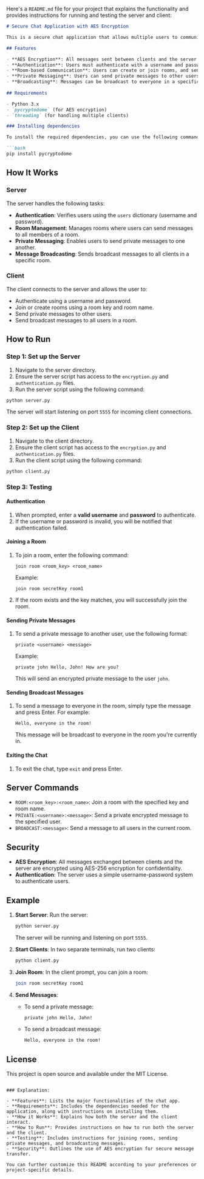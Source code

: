 Here's a `README.md` file for your project that explains the functionality and provides instructions for running and testing the server and client:

```markdown
# Secure Chat Application with AES Encryption

This is a secure chat application that allows multiple users to communicate with each other in rooms. It supports both **private messaging** and **room-based communication**. Messages are encrypted using **AES encryption** for security.

## Features

- **AES Encryption**: All messages sent between clients and the server are encrypted using the AES-256 encryption standard.
- **Authentication**: Users must authenticate with a username and password before being able to join rooms or send messages.
- **Room-based Communication**: Users can create or join rooms, and send messages to all members of a specific room.
- **Private Messaging**: Users can send private messages to other users in the system.
- **Broadcasting**: Messages can be broadcast to everyone in a specific room.
  
## Requirements

- Python 3.x
- `pycryptodome` (for AES encryption)
- `threading` (for handling multiple clients)

### Installing dependencies

To install the required dependencies, you can use the following command:

```bash
pip install pycryptodome
```

## How It Works

### Server

The server handles the following tasks:

* **Authentication**: Verifies users using the `users` dictionary (username and password).
* **Room Management**: Manages rooms where users can send messages to all members of a room.
* **Private Messaging**: Enables users to send private messages to one another.
* **Message Broadcasting**: Sends broadcast messages to all clients in a specific room.

### Client

The client connects to the server and allows the user to:

* Authenticate using a username and password.
* Join or create rooms using a room key and room name.
* Send private messages to other users.
* Send broadcast messages to all users in a room.

## How to Run

### Step 1: Set up the Server

1. Navigate to the server directory.
2. Ensure the server script has access to the `encryption.py` and `authentication.py` files.
3. Run the server script using the following command:

```bash
python server.py
```

The server will start listening on port `5555` for incoming client connections.

### Step 2: Set up the Client

1. Navigate to the client directory.
2. Ensure the client script has access to the `encryption.py` and `authentication.py` files.
3. Run the client script using the following command:

```bash
python client.py
```

### Step 3: Testing

#### Authentication

1. When prompted, enter a **valid username** and **password** to authenticate.
2. If the username or password is invalid, you will be notified that authentication failed.

#### Joining a Room

1. To join a room, enter the following command:

   ```
   join room <room_key> <room_name>
   ```

   Example:

   ```
   join room secretKey room1
   ```
2. If the room exists and the key matches, you will successfully join the room.

#### Sending Private Messages

1. To send a private message to another user, use the following format:

   ```
   private <username> <message>
   ```

   Example:

   ```
   private john Hello, John! How are you?
   ```

   This will send an encrypted private message to the user `john`.

#### Sending Broadcast Messages

1. To send a message to everyone in the room, simply type the message and press Enter. For example:

   ```
   Hello, everyone in the room!
   ```

   This message will be broadcast to everyone in the room you're currently in.

#### Exiting the Chat

1. To exit the chat, type `exit` and press Enter.

## Server Commands

* `ROOM:<room_key>:<room_name>`: Join a room with the specified key and room name.
* `PRIVATE:<username>:<message>`: Send a private encrypted message to the specified user.
* `BROADCAST:<message>`: Send a message to all users in the current room.

## Security

* **AES Encryption**: All messages exchanged between clients and the server are encrypted using AES-256 encryption for confidentiality.
* **Authentication**: The server uses a simple username-password system to authenticate users.

## Example

1. **Start Server**:
   Run the server:

   ```bash
   python server.py
   ```

   The server will be running and listening on port `5555`.
2. **Start Clients**:
   In two separate terminals, run two clients:

   ```bash
   python client.py
   ```
3. **Join Room**:
   In the client prompt, you can join a room:

   ```bash
   join room secretKey room1
   ```
4. **Send Messages**:

   * To send a private message:
     ```bash
     private john Hello, John!
     ```
   * To send a broadcast message:
     ```bash
     Hello, everyone in the room!
     ```

## License

This project is open source and available under the MIT License.

```

### Explanation:

- **Features**: Lists the major functionalities of the chat app.
- **Requirements**: Includes the dependencies needed for the application, along with instructions on installing them.
- **How it Works**: Explains how both the server and the client interact.
- **How to Run**: Provides instructions on how to run both the server and the client.
- **Testing**: Includes instructions for joining rooms, sending private messages, and broadcasting messages.
- **Security**: Outlines the use of AES encryption for secure message transfer.

You can further customize this README according to your preferences or project-specific details.
```
